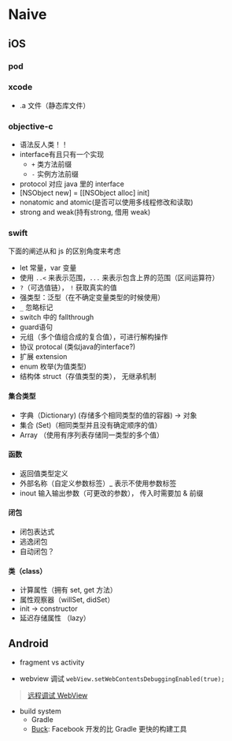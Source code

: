 # Naive

## iOS

### pod

### xcode

* .a 文件（静态库文件）

### objective-c

* 语法反人类！！
* interface有且只有一个实现
  * `+` 类方法前缀
  * `-` 实例方法前缀
* protocol 对应 java 里的 interface
* [NSObject new] = [[NSObject alloc] init]
* nonatomic and atomic(是否可以使用多线程修改和读取)
* strong and weak(持有strong, 借用 weak)

### swift

下面的阐述从和 js 的区别角度来考虑

* let 常量，var 变量
* 使用 `..<`  来表示范围，`...`  来表示包含上界的范围（区间运算符）
* `?`（可选值链）， `!` 获取真实的值
* 强类型：泛型（在不确定变量类型的时候使用）
* `_`  忽略标记
* switch 中的 fallthrough
* guard语句
* 元组（多个值组合成的复合值），可进行解构操作
* 协议 protocal (类似java的interface?)
* 扩展 extension
* enum 枚举(为值类型)
* 结构体 struct（存值类型的类）， 无继承机制

#### 集合类型

* 字典（Dictionary) (存储多个相同类型的值的容器) -> 对象
* 集合 (Set)（相同类型并且没有确定顺序的值）
* Array （使用有序列表存储同一类型的多个值）

#### 函数

* 返回值类型定义
* 外部名称（自定义参数标签）_ 表示不使用参数标签
* inout 输入输出参数（可更改的参数）， 传入时需要加 & 前缀

#### 闭包

* 闭包表达式
* 逃逸闭包
* 自动闭包？

#### 类（class）

* 计算属性（拥有 set, get 方法）
* 属性观察器（willSet, didSet）
* init -> constructor
* 延迟存储属性 （lazy）

## Android

* fragment vs activity

* webview 调试 `webView.setWebContentsDebuggingEnabled(true);`

> [远程调试 WebView](https://developers.google.com/web/tools/chrome-devtools/remote-debugging/webviews)

* build system
  * Gradle
  * [Buck](https://github.com/facebook/buck): Facebook 开发的比 Gradle 更快的构建工具